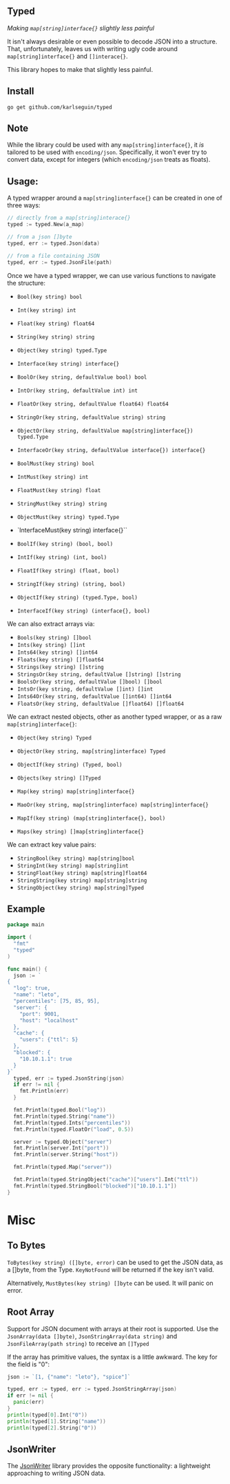 ## Typed

*Making `map[string]interface{}` slightly less painful*

It isn't always desirable or even possible to decode JSON into a structure. That, unfortunately, leaves us with writing ugly code around `map[string]interface{}` and `[]interace{}`.

This library hopes to make that slightly less painful.

## Install

    go get github.com/karlseguin/typed

## Note

While the library could be used with any `map[string]interface{}`, it *is* tailored to be used with `encoding/json`. Specifically, it won't ever try to convert data, except for integers (which `encoding/json` treats as floats).

## Usage:

A typed wrapper around a `map[string]interface{}` can be created in one of three ways:

```go
// directly from a map[string]interace{}
typed := typed.New(a_map)

// from a json []byte
typed, err := typed.Json(data)

// from a file containing JSON
typed, err := typed.JsonFile(path)
```

Once we have a typed wrapper, we can use various functions to navigate the structure:

- `Bool(key string) bool`
- `Int(key string) int`
- `Float(key string) float64`
- `String(key string) string`
- `Object(key string) typed.Type`
- `Interface(key string) interface{}`

- `BoolOr(key string, defaultValue bool) bool`
- `IntOr(key string, defaultValue int) int`
- `FloatOr(key string, defaultValue float64) float64`
- `StringOr(key string, defaultValue string) string`
- `ObjectOr(key string, defaultValue map[string]interface{}) typed.Type`
- `InterfaceOr(key string, defaultValue interface{}) interface{}`

- `BoolMust(key string) bool`
- `IntMust(key string) int`
- `FloatMust(key string) float`
- `StringMust(key string) string`
- `ObjectMust(key string) typed.Type`
- `InterfaceMust(key string) interface{}``

- `BoolIf(key string) (bool, bool)`
- `IntIf(key string) (int, bool)`
- `FloatIf(key string) (float, bool)`
- `StringIf(key string) (string, bool)`
- `ObjectIf(key string) (typed.Type, bool)`
- `InterfaceIf(key string) (interface{}, bool)`

We can also extract arrays via:

- `Bools(key string) []bool`
- `Ints(key string) []int`
- `Ints64(key string) []int64`
- `Floats(key string) []float64`
- `Strings(key string) []string`
- `StringsOr(key string, defaultValue []string) []string`
- `BoolsOr(key string, defaultValue []bool) []bool`
- `IntsOr(key string, defaultValue []int) []int`
- `Ints64Or(key string, defaultValue []int64) []int64`
- `FloatsOr(key string, defaultValue []float64) []float64`

We can extract nested objects, other as another typed wrapper, or as a raw `map[string]interface{}`:

- `Object(key string) Typed`
- `ObjectOr(key string, map[string]interface) Typed`
- `ObjectIf(key string) (Typed, bool)`
- `Objects(key string) []Typed`

- `Map(key string) map[string]interface{}`
- `MaoOr(key string, map[string]interface) map[string]interface{}`
- `MapIf(key string) (map[string]interface{}, bool)`
- `Maps(key string) []map[string]interface{}`

We can extract key value pairs:

- `StringBool(key string) map[string]bool`
- `StringInt(key string) map[string]int`
- `StringFloat(key string) map[string]float64`
- `StringString(key string) map[string]string`
- `StringObject(key string) map[string]Typed`

## Example

```go
package main

import (
  "fmt"
  "typed"
)

func main() {
  json := `
{
  "log": true,
  "name": "leto",
  "percentiles": [75, 85, 95],
  "server": {
    "port": 9001,
    "host": "localhost"
  },
  "cache": {
    "users": {"ttl": 5}
  },
  "blocked": {
    "10.10.1.1": true
  }
}`
  typed, err := typed.JsonString(json)
  if err != nil {
    fmt.Println(err)
  }

  fmt.Println(typed.Bool("log"))
  fmt.Println(typed.String("name"))
  fmt.Println(typed.Ints("percentiles"))
  fmt.Println(typed.FloatOr("load", 0.5))

  server := typed.Object("server")
  fmt.Println(server.Int("port"))
  fmt.Println(server.String("host"))

  fmt.Println(typed.Map("server"))

  fmt.Println(typed.StringObject("cache")["users"].Int("ttl"))
  fmt.Println(typed.StringBool("blocked")["10.10.1.1"])
}
```

# Misc

## To Bytes
`ToBytes(key string) ([]byte, error)` can be used to get the JSON data, as a []byte, from the Type. `KeyNotFound` will be returned if the key isn't valid.

Alternatively, `MustBytes(key string) []byte` can be used. It will panic on error.

## Root Array

Support for JSON document with arrays at their root is supported. Use the `JsonArray(data []byte)`, `JsonStringArray(data string)` and `JsonFileArray(path string)` to receive an `[]Typed`

If the array has primitive values, the syntax is a little awkward. The key for the field is "0":

```go
json := `[1, {"name": "leto"}, "spice"]`

typed, err := typed, err := typed.JsonStringArray(json)
if err != nil {
  panic(err)
}
println(typed[0].Int("0"))
println(typed[1].String("name"))
println(typed[2].String("0"))
```

## JsonWriter

The [JsonWriter](https://github.com/karlseguin/jsonwriter) library provides the opposite functionality: a lightweight approaching to writing JSON data.
